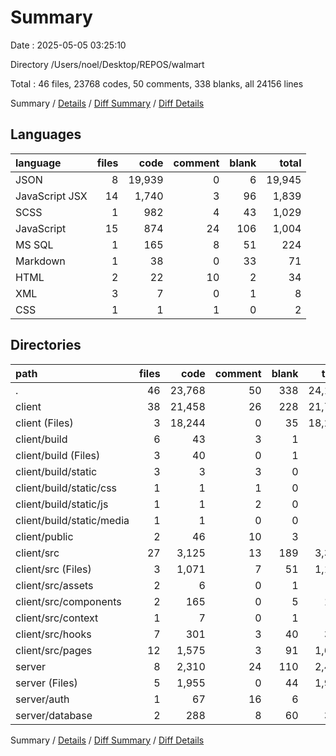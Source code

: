 # Summary

Date : 2025-05-05 03:25:10

Directory /Users/noel/Desktop/REPOS/walmart

Total : 46 files,  23768 codes, 50 comments, 338 blanks, all 24156 lines

Summary / [Details](details.md) / [Diff Summary](diff.md) / [Diff Details](diff-details.md)

## Languages
| language | files | code | comment | blank | total |
| :--- | ---: | ---: | ---: | ---: | ---: |
| JSON | 8 | 19,939 | 0 | 6 | 19,945 |
| JavaScript JSX | 14 | 1,740 | 3 | 96 | 1,839 |
| SCSS | 1 | 982 | 4 | 43 | 1,029 |
| JavaScript | 15 | 874 | 24 | 106 | 1,004 |
| MS SQL | 1 | 165 | 8 | 51 | 224 |
| Markdown | 1 | 38 | 0 | 33 | 71 |
| HTML | 2 | 22 | 10 | 2 | 34 |
| XML | 3 | 7 | 0 | 1 | 8 |
| CSS | 1 | 1 | 1 | 0 | 2 |

## Directories
| path | files | code | comment | blank | total |
| :--- | ---: | ---: | ---: | ---: | ---: |
| . | 46 | 23,768 | 50 | 338 | 24,156 |
| client | 38 | 21,458 | 26 | 228 | 21,712 |
| client (Files) | 3 | 18,244 | 0 | 35 | 18,279 |
| client/build | 6 | 43 | 3 | 1 | 47 |
| client/build (Files) | 3 | 40 | 0 | 1 | 41 |
| client/build/static | 3 | 3 | 3 | 0 | 6 |
| client/build/static/css | 1 | 1 | 1 | 0 | 2 |
| client/build/static/js | 1 | 1 | 2 | 0 | 3 |
| client/build/static/media | 1 | 1 | 0 | 0 | 1 |
| client/public | 2 | 46 | 10 | 3 | 59 |
| client/src | 27 | 3,125 | 13 | 189 | 3,327 |
| client/src (Files) | 3 | 1,071 | 7 | 51 | 1,129 |
| client/src/assets | 2 | 6 | 0 | 1 | 7 |
| client/src/components | 2 | 165 | 0 | 5 | 170 |
| client/src/context | 1 | 7 | 0 | 1 | 8 |
| client/src/hooks | 7 | 301 | 3 | 40 | 344 |
| client/src/pages | 12 | 1,575 | 3 | 91 | 1,669 |
| server | 8 | 2,310 | 24 | 110 | 2,444 |
| server (Files) | 5 | 1,955 | 0 | 44 | 1,999 |
| server/auth | 1 | 67 | 16 | 6 | 89 |
| server/database | 2 | 288 | 8 | 60 | 356 |

Summary / [Details](details.md) / [Diff Summary](diff.md) / [Diff Details](diff-details.md)